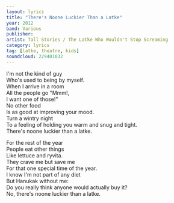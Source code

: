 ```yaml
---
layout: lyrics
title: "There's Noone Luckier Than a Latke"
year: 2012
band: Various
publisher: 
artist: Tall Stories / The Latke Who Wouldn't Stop Screaming
category: lyrics
tag: [latke, theatre, kids]
soundcloud: 229401032
---
```


I'm not the kind of guy  
Who's used to being by myself.  
When I arrive in a room  
All the people go "Mmm!,  
I want one of those!"  
No other food  
Is as good at improving your mood.  
Turn a wintry night  
To a feeling of holding you warm and snug and tight.  
There's noone luckier than a latke.  

For the rest of the year  
People eat other things  
Like lettuce and ryvita.  
They crave me but save me   
For that one special time of the year.  
I know I'm not part of any diet  
But Hanukak without me:  
Do you really think anyone would actually buy it?  
No, there's noone luckier than a latke.  